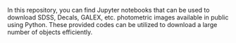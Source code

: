 In this repository, you can find Jupyter notebooks that can be used to download SDSS, Decals, GALEX, etc. photometric images available in public using Python. These provided codes can be utilized to download a large number of objects efficiently.
